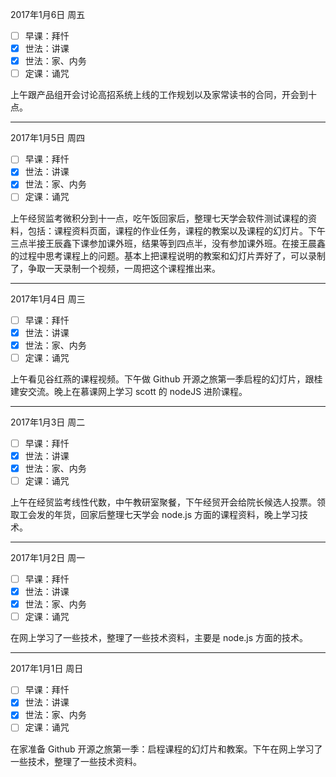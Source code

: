 2017年1月6日 周五
- [ ] 早课：拜忏
- [x] 世法：讲课
- [x] 世法：家、内务
- [ ] 定课：诵咒

上午跟产品组开会讨论高招系统上线的工作规划以及家常读书的合同，开会到十点。

---
2017年1月5日 周四
- [ ] 早课：拜忏
- [x] 世法：讲课
- [x] 世法：家、内务
- [ ] 定课：诵咒

上午经贸监考微积分到十一点，吃午饭回家后，整理七天学会软件测试课程的资料，包括：课程资料页面，课程的作业任务，课程的教案以及课程的幻灯片。下午三点半接王辰鑫下课参加课外班，结果等到四点半，没有参加课外班。在接王晨鑫的过程中思考课程上的问题。基本上把课程说明的教案和幻灯片弄好了，可以录制了，争取一天录制一个视频，一周把这个课程推出来。

---
2017年1月4日 周三
- [ ] 早课：拜忏
- [x] 世法：讲课
- [x] 世法：家、内务
- [ ] 定课：诵咒

上午看见谷红燕的课程视频。下午做 Github 开源之旅第一季启程的幻灯片，跟桂建安交流。晚上在慕课网上学习 scott 的 nodeJS 进阶课程。

---
2017年1月3日 周二
- [ ] 早课：拜忏
- [x] 世法：讲课
- [x] 世法：家、内务
- [ ] 定课：诵咒

上午在经贸监考线性代数，中午教研室聚餐，下午经贸开会给院长候选人投票。领取工会发的年货，回家后整理七天学会 node.js 方面的课程资料，晚上学习技术。

---
2017年1月2日 周一
- [ ] 早课：拜忏
- [x] 世法：讲课
- [x] 世法：家、内务
- [ ] 定课：诵咒

在网上学习了一些技术，整理了一些技术资料，主要是 node.js 方面的技术。

---
2017年1月1日 周日
- [ ] 早课：拜忏
- [x] 世法：讲课
- [x] 世法：家、内务
- [ ] 定课：诵咒

在家准备 Github 开源之旅第一季：启程课程的幻灯片和教案。下午在网上学习了一些技术，整理了一些技术资料。
